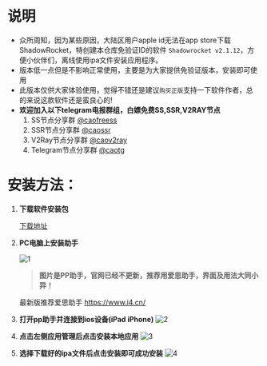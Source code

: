 # 说明
- 众所周知，因为某些原因，大陆区用户apple id无法在app store下载ShadowRocket，特创建本仓库免验证ID的软件 `Shadowrocket v2.1.12`，方便小伙伴们，离线使用ipa文件安装应用程序。
- 版本低一点但是不影响正常使用，主要是为大家提供免验证版本，安装即可使用
- 此版本仅供大家体验使用，觉得不错还是建议`购买正版`支持一下软件作者，总的来说这款软件还是蛮良心的!
- **欢迎加入以下telegram电报群组，白嫖免费SS,SSR,V2RAY节点**
  1. SS节点分享群  [@caofreess](https://www.t.me/caofreess)
  2. SSR节点分享群 [@caossr](https://www.t.me/caossr)
  3. V2Ray节点分享群  [@caov2ray](https://www.t.me/caov2ray)
  4. Telegram节点分享群  [@caotg](https://www.t.me/caotg)

# 安装方法：

1. **下载软件安装包**

   [下载地址](https://github.com/caovps/IOS_SSR_SS_V2RAY/raw/master/Shadowrocket_2.1.12%EF%BC%88%E6%AD%A3%E7%89%88%E5%85%8D%E9%AA%8C%E8%AF%81id%EF%BC%89.ipa)

2. **PC电脑上安装助手**

     ![1](https://github.com/caovps/IOS_SSR_SS_V2RAY/blob/master/images/1.png)

     

     >  **图片是PP助手，官网已经不更新，推荐用爱思助手，界面及用法大同小异！**

     最新版推荐爱思助手 https://www.i4.cn/

3. **打开pp助手并连接到ios设备(iPad iPhone)**
     ![2](https://github.com/caovps/IOS_SSR_SS_V2RAY/blob/master/images/2.png)

4. **点击左侧应用管理后点击安装本地应用**
     ![3](https://github.com/caovps/IOS_SSR_SS_V2RAY/blob/master/images/3.png)

5. **选择下载好的ipa文件后点击安装即可成功安装**
     ![4](https://github.com/caovps/IOS_SSR_SS_V2RAY/blob/master/images/4.png)
